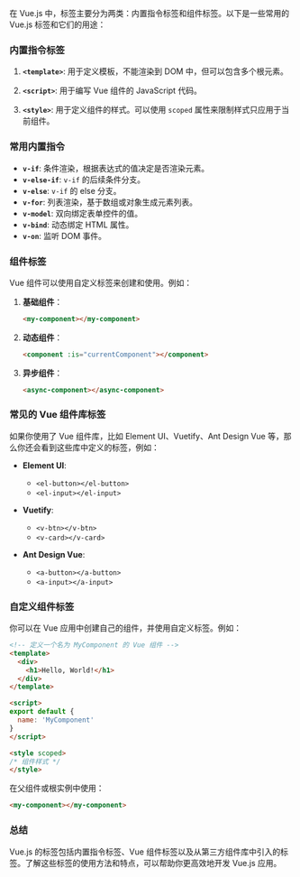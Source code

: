 在 Vue.js 中，标签主要分为两类：内置指令标签和组件标签。以下是一些常用的 Vue.js 标签和它们的用途：

### 内置指令标签

1. **`<template>`**: 用于定义模板，不能渲染到 DOM 中，但可以包含多个根元素。
   
2. **`<script>`**: 用于编写 Vue 组件的 JavaScript 代码。
   
3. **`<style>`**: 用于定义组件的样式。可以使用 `scoped` 属性来限制样式只应用于当前组件。

### 常用内置指令

- **`v-if`**: 条件渲染，根据表达式的值决定是否渲染元素。
- **`v-else-if`**: `v-if` 的后续条件分支。
- **`v-else`**: `v-if` 的 else 分支。
- **`v-for`**: 列表渲染，基于数组或对象生成元素列表。
- **`v-model`**: 双向绑定表单控件的值。
- **`v-bind`**: 动态绑定 HTML 属性。
- **`v-on`**: 监听 DOM 事件。

### 组件标签

Vue 组件可以使用自定义标签来创建和使用。例如：

1. **基础组件**：
   ```html
   <my-component></my-component>
   ```

2. **动态组件**：
   ```html
   <component :is="currentComponent"></component>
   ```

3. **异步组件**：
   ```html
   <async-component></async-component>
   ```

### 常见的 Vue 组件库标签

如果你使用了 Vue 组件库，比如 Element UI、Vuetify、Ant Design Vue 等，那么你还会看到这些库中定义的标签，例如：

- **Element UI**:
  - `<el-button></el-button>`
  - `<el-input></el-input>`
  
- **Vuetify**:
  - `<v-btn></v-btn>`
  - `<v-card></v-card>`
  
- **Ant Design Vue**:
  - `<a-button></a-button>`
  - `<a-input></a-input>`

### 自定义组件标签

你可以在 Vue 应用中创建自己的组件，并使用自定义标签。例如：

```html
<!-- 定义一个名为 MyComponent 的 Vue 组件 -->
<template>
  <div>
    <h1>Hello, World!</h1>
  </div>
</template>

<script>
export default {
  name: 'MyComponent'
}
</script>

<style scoped>
/* 组件样式 */
</style>
```

在父组件或根实例中使用：

```html
<my-component></my-component>
```

### 总结

Vue.js 的标签包括内置指令标签、Vue 组件标签以及从第三方组件库中引入的标签。了解这些标签的使用方法和特点，可以帮助你更高效地开发 Vue.js 应用。